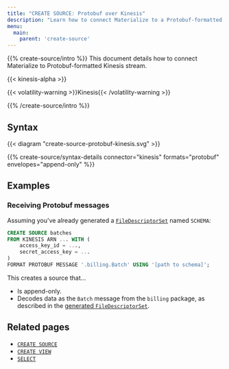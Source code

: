 ```yaml
---
title: "CREATE SOURCE: Protobuf over Kinesis"
description: "Learn how to connect Materialize to a Protobuf-formatted Kinesis topic"
menu:
  main:
    parent: 'create-source'
---
```


{{% create-source/intro %}}
This document details how to connect Materialize to Protobuf-formatted Kinesis
stream.

{{< kinesis-alpha >}}

{{< volatility-warning >}}Kinesis{{< /volatility-warning >}}

{{% /create-source/intro %}}

## Syntax

{{< diagram "create-source-protobuf-kinesis.svg" >}}

{{% create-source/syntax-details connector="kinesis" formats="protobuf" envelopes="append-only" %}}

## Examples

### Receiving Protobuf messages

Assuming you've already generated a [`FileDescriptorSet`](#filedescriptorset)
named `SCHEMA`:

```sql
CREATE SOURCE batches
FROM KINESIS ARN ... WITH (
    access_key_id = ...,
    secret_access_key = ...
)
FORMAT PROTOBUF MESSAGE '.billing.Batch' USING '[path to schema]';
```

This creates a source that...

- Is append-only.
- Decodes data as the `Batch` message from the `billing` package, as described
  in the [generated `FileDescriptorSet`](#filedescriptorset).

## Related pages

- [`CREATE SOURCE`](../)
- [`CREATE VIEW`](../../create-view)
- [`SELECT`](../../select)
